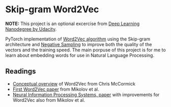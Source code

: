 # Skip-gram Word2Vec

**NOTE:** This project is an optional excercise from [Deep Learning Nanodegree by Udacity](https://www.udacity.com/course/deep-learning-nanodegree--nd101).

PyTorch implementation of [Word2Vec algorithm]((https://arxiv.org/abs/1301.3781)) using the Skip-gram architecture and [Negative Sampling](http://papers.nips.cc/paper/5021-distributed-representations-of-words-and-phrases-and-their-compositionality.pdf) to improve both the quality of the vectors and the training speed. The main porpuse of this project is for me to learn about embedding words for use in Natural Language Processing.

## Readings

* [Conceptual overview](http://mccormickml.com/2016/04/19/word2vec-tutorial-the-skip-gram-model/) of Word2Vec from Chris McCormick 
* [First Word2Vec paper](https://arxiv.org/pdf/1301.3781.pdf) from Mikolov et al.
* [Neural Information Processing Systems, paper](http://papers.nips.cc/paper/5021-distributed-representations-of-words-and-phrases-and-their-compositionality.pdf) with improvements for Word2Vec also from Mikolov et al.
